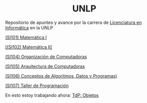 <h1 align="center"> UNLP </h1>
Repositorio de apuntes y avance por la carrera de <a href="https://www.info.unlp.edu.ar/licenciatura-en-informatica-plan-2021/">Licenciatura en Informática</a> en la UNLP



<a href="https://github.com/IAhmedHassan/UNLP/tree/master/1er%20Semestre/Matem%C3%A1tica%20I">(SI101) Matemática I</a>


<a href="">[(SI102) Matemática II]</a>

<a href="https://github.com/IAhmedHassan/UNLP/tree/master/1er%20Semestre/Organizaci%C3%B3n%20de%20Computadoras">(SI104) Organización de Computadoras</a>

<a href="https://github.com/IAhmedHassan/UNLP/tree/master/2do%20Semestre/Arquitectura-de-Computadoras">(SI105) Arquitectura de Computadoras</a>

<a href="https://github.com/IAhmedHassan/UNLP/tree/master/1er%20Semestre/CADP">(SI106) Conceptos de Algoritmos, Datos y Programas)</a>

<a href="https://github.com/IAhmedHassan/UNLP/tree/master/2do%20Semestre/Taller-de-programacion">(SI107) Taller de Programación</a>


En esto estoy trabajando ahora:
<a href="https://github.com/IAhmedHassan/UNLP/tree/master/2do%20Semestre/Taller-de-programacion/Objetos/Main/TP_ProyectoAlumnos/src">TdP: Objetos</a>
